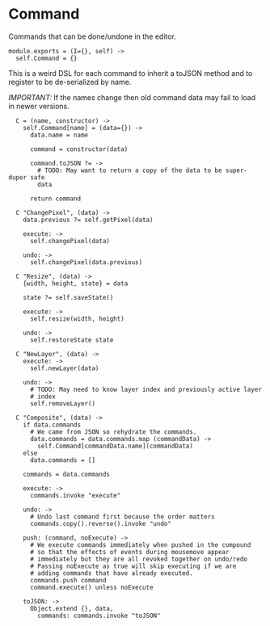Command
=======

Commands that can be done/undone in the editor.

    module.exports = (I={}, self) ->
      self.Command = {}

This is a weird DSL for each command to inherit a toJSON method and to register
to be de-serialized by name.

*IMPORTANT:* If the names change then old command data may fail to load in newer
versions.

      C = (name, constructor) ->
        self.Command[name] = (data={}) ->
          data.name = name

          command = constructor(data)

          command.toJSON ?= ->
            # TODO: May want to return a copy of the data to be super-duper safe
            data

          return command

      C "ChangePixel", (data) ->
        data.previous ?= self.getPixel(data)

        execute: ->
          self.changePixel(data)

        undo: ->
          self.changePixel(data.previous)

      C "Resize", (data) ->
        {width, height, state} = data

        state ?= self.saveState()

        execute: ->
          self.resize(width, height)

        undo: ->
          self.restoreState state
  
      C "NewLayer", (data) ->
        execute: ->
          self.newLayer(data)

        undo: ->
          # TODO: May need to know layer index and previously active layer
          # index
          self.removeLayer()

      C "Composite", (data) ->
        if data.commands
          # We came from JSON so rehydrate the commands.
          data.commands = data.commands.map (commandData) ->
            self.Command[commandData.name](commandData)
        else
          data.commands = []

        commands = data.commands

        execute: ->
          commands.invoke "execute"

        undo: ->
          # Undo last command first because the order matters
          commands.copy().reverse().invoke "undo"

        push: (command, noExecute) ->
          # We execute commands immediately when pushed in the compound
          # so that the effects of events during mousemove appear
          # immediately but they are all revoked together on undo/redo
          # Passing noExecute as true will skip executing if we are
          # adding commands that have already executed.
          commands.push command
          command.execute() unless noExecute

        toJSON: ->
          Object.extend {}, data,
            commands: commands.invoke "toJSON"

